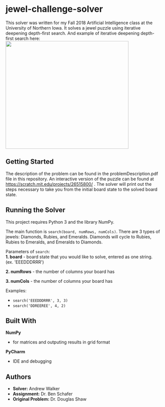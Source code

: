 # jewel-challenge-solver
This solver was written for my Fall 2018 Artificial Intelligence class at the University of Northern Iowa. It solves a jewel puzzle using iterative deepening depth-first search. And example of iterative deepening depth-first search here: <img src="https://github.com/awalker88/jewel-challenge-solver/blob/master/iterativeDFS.gif" width="400" height="350" />

## Getting Started

The description of the problem can be found in the problemDescription.pdf file in this repository. An interactive version of the puzzle can be found at https://scratch.mit.edu/projects/26515800/ . The solver will print out the steps necessary to take you from the initial board state to the solved board state.


## Running the Solver
This project requires Python 3 and the library NumPy.  

The main function is ```search(board, numRows, numCols)```. There are 3 types of jewels: Diamonds, Rubies, and Emeralds. Diamonds will cycle to Rubies, Rubies to Emeralds, and Emeralds to Diamonds.

Parameters of ```search```:  
**1. board** - board state that you would like to solve, entered as one string. (ex. 'EEEDDDRRR')

**2. numRows** - the number of columns your board has

**3. numCols** - the number of columns your board has

Examples: 
* ```search('EEEDDDRRR', 3, 3)```
* ```search('DDREEREE', 4, 2)```

## Built With
**NumPy**   
* for matrices and outputing results in grid format  

**PyCharm**  
* IDE and debugging  

## Authors
* **Solver:** Andrew Walker  
* **Assignment:** Dr. Ben Schafer  
* **Original Problem:** Dr. Douglas Shaw
